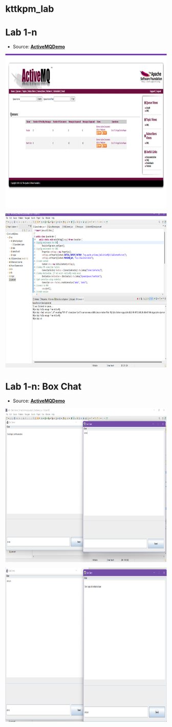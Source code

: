 # kttkpm_lab
<h1> Lab 1-n </h1>

- Source: [**ActiveMQDemo**](./LAB/ActiveMQDemo/)

<p align="center">
  <img src="/image/demo.png" alt=""  width="900" height="480" >
</p>
<p align="center">
  <img src="/image/recive.png" alt="" width="900" height="480" >
</p>
<h1> Lab 1-n: Box Chat </h1>

- Source: [**ActiveMQDemo**](./LAB/Client-Server_Demo/)
<p align="center">
  <img src="/image/demo02.png" alt="" width="900" height="480" >
</p>
<p align="center">
  <img src="/image/demo03.png" alt="" width="900" height="480" >
</p>

